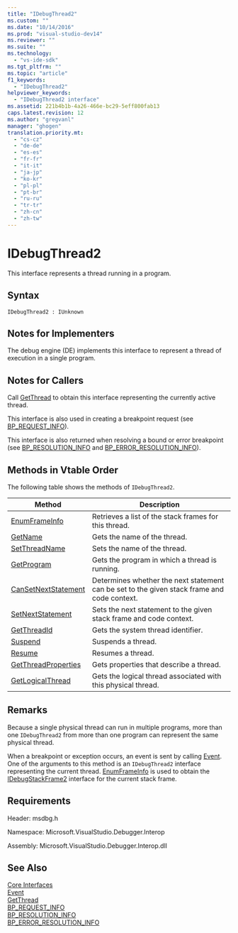 ```yaml
---
title: "IDebugThread2"
ms.custom: ""
ms.date: "10/14/2016"
ms.prod: "visual-studio-dev14"
ms.reviewer: ""
ms.suite: ""
ms.technology: 
  - "vs-ide-sdk"
ms.tgt_pltfrm: ""
ms.topic: "article"
f1_keywords: 
  - "IDebugThread2"
helpviewer_keywords: 
  - "IDebugThread2 interface"
ms.assetid: 221b4b1b-4a26-466e-bc29-5eff800fab13
caps.latest.revision: 12
ms.author: "gregvanl"
manager: "ghogen"
translation.priority.mt: 
  - "cs-cz"
  - "de-de"
  - "es-es"
  - "fr-fr"
  - "it-it"
  - "ja-jp"
  - "ko-kr"
  - "pl-pl"
  - "pt-br"
  - "ru-ru"
  - "tr-tr"
  - "zh-cn"
  - "zh-tw"
---
```

# IDebugThread2
This interface represents a thread running in a program.  
  
## Syntax  
  
```  
IDebugThread2 : IUnknown  
```  
  
## Notes for Implementers  
 The debug engine (DE) implements this interface to represent a thread of execution in a single program.  
  
## Notes for Callers  
 Call [GetThread](../extensibility/idebugstackframe2--getthread.md) to obtain this interface representing the currently active thread.  
  
 This interface is also used in creating a breakpoint request (see [BP_REQUEST_INFO](../extensibility/bp_request_info.md)).  
  
 This interface is also returned when resolving a bound or error breakpoint (see [BP_RESOLUTION_INFO](../extensibility/bp_resolution_info.md) and [BP_ERROR_RESOLUTION_INFO](../extensibility/bp_error_resolution_info.md)).  
  
## Methods in Vtable Order  
 The following table shows the methods of `IDebugThread2`.  
  
|Method|Description|  
|------------|-----------------|  
|[EnumFrameInfo](../extensibility/idebugthread2--enumframeinfo.md)|Retrieves a list of the stack frames for this thread.|  
|[GetName](../extensibility/idebugthread2--getname.md)|Gets the name of the thread.|  
|[SetThreadName](../extensibility/idebugthread2--setthreadname.md)|Sets the name of the thread.|  
|[GetProgram](../extensibility/idebugthread2--getprogram.md)|Gets the program in which a thread is running.|  
|[CanSetNextStatement](../extensibility/idebugthread2--cansetnextstatement.md)|Determines whether the next statement can be set to the given stack frame and code context.|  
|[SetNextStatement](../extensibility/idebugthread2--setnextstatement.md)|Sets the next statement to the given stack frame and code context.|  
|[GetThreadId](../extensibility/idebugthread2--getthreadid.md)|Gets the system thread identifier.|  
|[Suspend](../extensibility/idebugthread2--suspend.md)|Suspends a thread.|  
|[Resume](../extensibility/idebugthread2--resume.md)|Resumes a thread.|  
|[GetThreadProperties](../extensibility/idebugthread2--getthreadproperties.md)|Gets properties that describe a thread.|  
|[GetLogicalThread](../extensibility/idebugthread2--getlogicalthread.md)|Gets the logical thread associated with this physical thread.|  
  
## Remarks  
 Because a single physical thread can run in multiple programs, more than one `IDebugThread2` from more than one program can represent the same physical thread.  
  
 When a breakpoint or exception occurs, an event is sent by calling [Event](../extensibility/idebugeventcallback2--event.md). One of the arguments to this method is an `IDebugThread2` interface representing the current thread. [EnumFrameInfo](../extensibility/idebugthread2--enumframeinfo.md) is used to obtain the [IDebugStackFrame2](../extensibility/idebugstackframe2.md) interface for the current stack frame.  
  
## Requirements  
 Header: msdbg.h  
  
 Namespace: Microsoft.VisualStudio.Debugger.Interop  
  
 Assembly: Microsoft.VisualStudio.Debugger.Interop.dll  
  
## See Also  
 [Core Interfaces](../extensibility/core-interfaces.md)   
 [Event](../extensibility/idebugeventcallback2--event.md)   
 [GetThread](../extensibility/idebugstackframe2--getthread.md)   
 [BP_REQUEST_INFO](../extensibility/bp_request_info.md)   
 [BP_RESOLUTION_INFO](../extensibility/bp_resolution_info.md)   
 [BP_ERROR_RESOLUTION_INFO](../extensibility/bp_error_resolution_info.md)